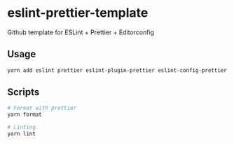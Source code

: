 # eslint-prettier-template

Github template for ESLint + Prettier + Editorconfig

## Usage

```bash
yarn add eslint prettier eslint-plugin-prettier eslint-config-prettier
```

## Scripts

```bash
# Format with prettier
yarn format

# Linting
yarn lint
```
